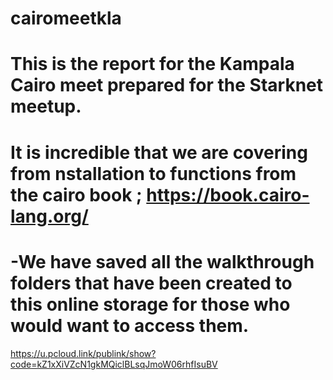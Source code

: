 # cairomeetkla
# This is the report for the Kampala Cairo meet prepared for the Starknet meetup.
# It is incredible that we are covering from nstallation to functions from the cairo book ; https://book.cairo-lang.org/
# -We have saved all the walkthrough folders that have been created to this online storage for those who would want to access them. 
   https://u.pcloud.link/publink/show?code=kZ1xXiVZcN1gkMQiclBLsqJmoW06rhfIsuBV
